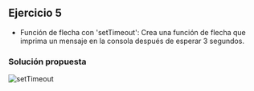 ## Ejercicio 5

* Función de flecha con 'setTimeout': Crea una función de flecha que imprima un mensaje en la consola después de esperar 3 segundos.

### Solución propuesta 
![setTimeout](https://github.com/Luiso-o/Ejercicio-S2.1-Javascript-I/assets/128043647/f7432de2-32ad-4e94-a5a7-e3de7fb776bf)
